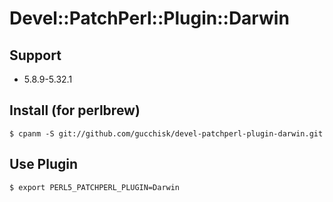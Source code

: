 # Devel::PatchPerl::Plugin::Darwin

## Support
* 5.8.9-5.32.1

## Install (for perlbrew)

```
$ cpanm -S git://github.com/gucchisk/devel-patchperl-plugin-darwin.git
```

## Use Plugin

```
$ export PERL5_PATCHPERL_PLUGIN=Darwin
```
